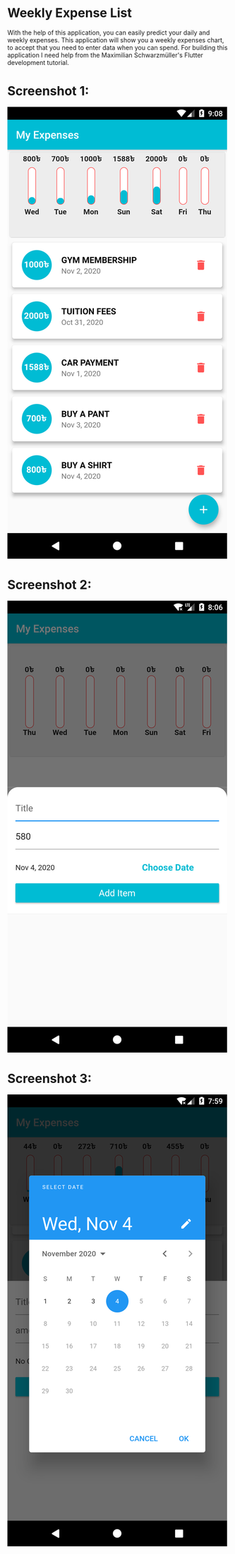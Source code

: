 # Weekly Expense List

With the help of this application, you can easily predict your daily and weekly expenses. This application will show you a weekly expenses chart, to accept that you need to enter data when you can spend. For building this application I need help from the Maximilian Schwarzmüller's Flutter development tutorial.

# Screenshot 1: 

![first](https://github.com/hadiuzzaman524/Weekly-Expense-List/blob/main/Screenshot_1604502516.png)

# Screenshot 2: 

![second](https://github.com/hadiuzzaman524/Weekly-Expense-List/blob/main/Screenshot_1604585202.png)

# Screenshot 3: 

![third](https://github.com/hadiuzzaman524/Weekly-Expense-List/blob/main/Screenshot_1604498390.png)

 
